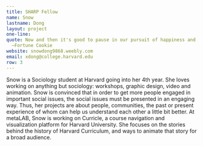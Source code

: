 ```yaml
---
title: SHARP Fellow
name: Snow
lastname: Dong
layout: project
one-line: 
quote: Now and then it's good to pause in our pursuit of happiness and just be happy.
  —Fortune Cookie
website: snowdong9868.weebly.com
email: xdong@college.harvard.edu
row: 3
---
```


Snow is a Sociology student at Harvard going into her 4th year. She loves working on anything but sociology: workshops, graphic design, video and animation. Snow is convinced that in order to get more people engaged in important social issues, the social issues must be presented in an engaging way. Thus, her projects are about people, communities, the past or present experience of whom can help us understand each other a little bit better. At metaLAB, Snow is working on Curricle, a course navigation and visualization platform for Harvard University. She focuses on the stories behind the history of Harvard Curriculum, and ways to animate that story for a broad audience.
